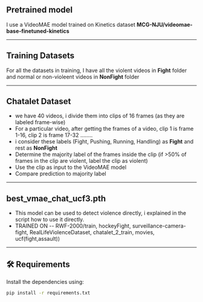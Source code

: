 ## Pretrained model
I use a VideoMAE model trained on Kinetics dataset **MCG-NJU/videomae-base-finetuned-kinetics**

---

## Training Datasets

For all the datasets in training, I have all the violent videos in **Fight** folder and normal or non-violeent videos in **NonFight** folder 

---

## Chatalet Dataset
- we have 40 videos, i divide them into clips of 16 frames (as they are labeled frame-wise)
- For a particular video, after getting the frames of a video, clip 1 is frame 1-16, clip 2 is frame 17-32 ........
- i consider these labels (Fight, Pushing, Running, Handling) as **Fight** and rest as **NonFight**
- Determine the majority label of the frames inside the clip (if >50% of frames in the clip are violent, label the clip as violent)  
- Use the clip as input to the VideoMAE model
- Compare prediction to majority label


---
## best_vmae_chat_ucf3.pth
- This model can be used to detect violence directly, i explained in the script how to use it directly.
- TRAINED ON
-- RWF-2000/train, hockeyFight, surveillance-camera-fight, RealLifeViolenceDataset, chatalet_2_train, movies, ucf(fight,assault))

---
 
## 🛠 Requirements
Install the dependencies using:
```bash
pip install -r requirements.txt
